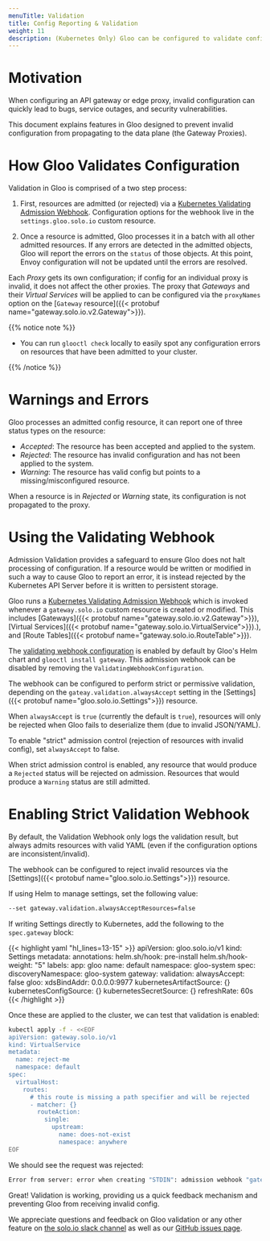 ```yaml
---
menuTitle: Validation
title: Config Reporting & Validation
weight: 11
description: (Kubernetes Only) Gloo can be configured to validate configuration before it is applied to the cluster. With validation enabled, any attempt to apply invalid configuration to the cluster will be rejected.
---
```


# Motivation

When configuring an API gateway or edge proxy, invalid configuration can quickly lead to bugs, service outages, and 
security vulnerabilities. 

This document explains features in Gloo designed to prevent invalid configuration from propagating to the 
data plane (the Gateway Proxies).

# How Gloo Validates Configuration

Validation in Gloo is comprised of a two step process:

1. First, resources are admitted (or rejected) via a [Kubernetes Validating Admission Webhook](https://kubernetes.io/docs/reference/access-authn-authz/extensible-admission-controllers/). Configuration options for the webhook live
in the `settings.gloo.solo.io` custom resource.

2. Once a resource is admitted, Gloo processes it in a batch with all other admitted resources. If any errors are detected 
in the admitted objects, Gloo will report the errors on the `status` of those objects. At this point, Envoy configuration will 
not be updated until the errors are resolved.


Each *Proxy* gets its own configuration; if config for an individual proxy is invalid, it does not affect the other proxies.
The proxy that *Gateways* and their *Virtual Services* will be applied to can be configured via the `proxyNames` option on 
  the [`Gateway` resource]({{< protobuf name="gateway.solo.io.v2.Gateway">}}).

{{% notice note %}}

- You can run `glooctl check` locally to easily spot any configuration errors on resources that have been admitted to your cluster.

{{% /notice %}}

# Warnings and Errors

Gloo processes an admitted config resource, it can report one of three status types on the resource:

- *Accepted*: The resource has been accepted and applied to the system.
- *Rejected*: The resource has invalid configuration and has not been applied to the system.
- *Warning*: The resource has valid config but points to a missing/misconfigured resource.

When a resource is in *Rejected* or *Warning* state, its configuration is not propagated to the proxy.

# Using the Validating Webhook

Admission Validation provides a safeguard to ensure Gloo does not halt processing of configuration. If a resource 
would be written or modified in such a way to cause Gloo to report an error, it is instead rejected by the Kubernetes 
API Server before it is written to persistent storage.

Gloo runs a [Kubernetes Validating Admission Webhook](https://kubernetes.io/docs/reference/access-authn-authz/extensible-admission-controllers/)
which is invoked whenever a `gateway.solo.io` custom resource is created or modified. This includes 
[Gateways]({{< protobuf name="gateway.solo.io.v2.Gateway">}}), 
[Virtual Services]({{< protobuf name="gateway.solo.io.VirtualService">}}).),
and [Route Tables]({{< protobuf name="gateway.solo.io.RouteTable">}}).

The [validating webhook configuration](https://github.com/solo-io/gloo/blob/master/install/helm/gloo/templates/5-gateway-validation-webhook-configuration.yaml) is enabled by default by Gloo's Helm chart and `glooctl install gateway`. This admission webhook can be disabled 
by removing the `ValidatingWebhookConfiguration`.

The webhook can be configured to perform strict or permissive validation, depending on the `gateay.validation.alwaysAccept` setting in the 
[Settings]({{< protobuf name="gloo.solo.io.Settings">}}) resource.

When `alwaysAccept` is `true` (currently the default is `true`), resources will only be rejected when Gloo fails to 
deserialize them (due to invalid JSON/YAML).

To enable "strict" admission control (rejection of resources with invalid config), set `alwaysAccept` to false.

When strict admission control is enabled, any resource that would produce a `Rejected` status will be rejected on admission.
Resources that would produce a `Warning` status are still admitted.

# Enabling Strict Validation Webhook 
 
 
By default, the Validation Webhook only logs the validation result, but always admits resources with valid YAML (even if the 
configuration options are inconsistent/invalid).

The webhook can be configured to reject invalid resources via the 
[Settings]({{< protobuf name="gloo.solo.io.Settings">}}) resource.

If using Helm to manage settings, set the following value:

```bash
--set gateway.validation.alwaysAcceptResources=false
```

If writing Settings directly to Kubernetes, add the following to the `spec.gateway` block:

{{< highlight yaml "hl_lines=13-15" >}}
apiVersion: gloo.solo.io/v1
kind: Settings
metadata:
  annotations:
    helm.sh/hook: pre-install
    helm.sh/hook-weight: "5"
  labels:
    app: gloo
  name: default
  namespace: gloo-system
spec:
  discoveryNamespace: gloo-system
  gateway:
    validation:
      alwaysAccept: false
  gloo:
    xdsBindAddr: 0.0.0.0:9977
  kubernetesArtifactSource: {}
  kubernetesConfigSource: {}
  kubernetesSecretSource: {}
  refreshRate: 60s
{{< /highlight >}}

Once these are applied to the cluster, we can test that validation is enabled:


```bash
kubectl apply -f - <<EOF
apiVersion: gateway.solo.io/v1
kind: VirtualService
metadata:
  name: reject-me
  namespace: default
spec:
  virtualHost:
    routes:
      # this route is missing a path specifier and will be rejected
      - matcher: {}
        routeAction:
          single:
            upstream:
              name: does-not-exist
              namespace: anywhere
EOF

```

We should see the request was rejected:

```bash
Error from server: error when creating "STDIN": admission webhook "gateway.gloo-system.svc" denied the request: resource incompatible with current Gloo snapshot: [Route Error: InvalidMatcherError. Reason: no path specifier provided]
```

Great! Validation is working, providing us a quick feedback mechanism and preventing Gloo from receiving invalid config. 

We appreciate questions and feedback on Gloo validation or any other feature on [the solo.io slack channel](https://slack.solo.io/) as well as our [GitHub issues page](https://github.com/solo-io/gloo).


